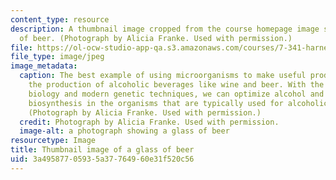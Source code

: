 ```yaml
---
content_type: resource
description: A thumbnail image cropped from the course homepage image showing a glass
  of beer. (Photograph by Alicia Franke. Used with permission.)
file: https://ol-ocw-studio-app-qa.s3.amazonaws.com/courses/7-341-harnessing-the-biosphere-natural-products-and-biotechnology-fall-2012/3a49587705935a37764960e31f520c56_7-341f12-th.jpg
file_type: image/jpeg
image_metadata:
  caption: The best example of using microorganisms to make useful products is in
    the production of alcoholic beverages like wine and beer. With the advent of molecular
    biology and modern genetic techniques, we can optimize alcohol and flavor compound
    biosynthesis in the organisms that are typically used for alcoholic beverage production.
    (Photograph by Alicia Franke. Used with permission.)
  credit: Photograph by Alicia Franke. Used with permission.
  image-alt: a photograph showing a glass of beer
resourcetype: Image
title: Thumbnail image of a glass of beer
uid: 3a495877-0593-5a37-7649-60e31f520c56
---
```

